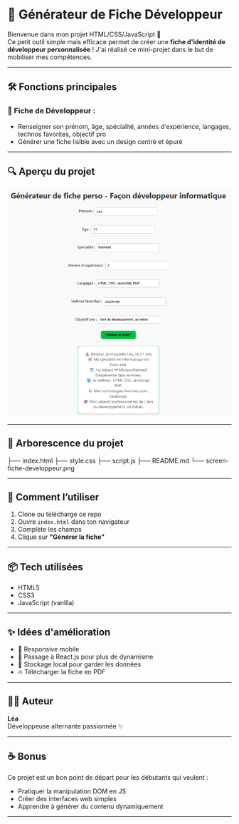 # 📄 Générateur de Fiche Développeur 

Bienvenue dans mon projet HTML/CSS/JavaScript 🎉  
Ce petit outil simple mais efficace permet de créer une **fiche d'identité de développeur personnalisée** !
J'ai réalisé ce mini-projet dans le but de mobiliser mes compétences.

---

## 🛠️ Fonctions principales

### 🎨 Fiche de Développeur :
- Renseigner son prénom, âge, spécialité, années d'expérience, langages, technos favorites, objectif pro
- Générer une fiche lisible avec un design centré et épuré

---

## 🔍 Aperçu du projet

![aperçu fiche développeur](./screen-fiche-developpeur.png)  

---

## 📁 Arborescence du projet

├── index.html
├── style.css
├── script.js
├── README.md
└── screen-fiche-developpeur.png


---

## 🚀 Comment l’utiliser

1. Clone ou télécharge ce repo  
2. Ouvre `index.html` dans ton navigateur  
3. Complète les champs  
4. Clique sur **"Générer la fiche"**  

---

## 📦 Tech utilisées

- HTML5
- CSS3
- JavaScript (vanilla)

---

## ✨ Idées d'amélioration

- 📱 Responsive mobile
- 🧩 Passage à React.js pour plus de dynamisme
- 🔐 Stockage local pour garder les données
- 🔥 Télécharger la fiche en PDF

---

## 👩‍💻 Auteur

**Léa**  
Développeuse alternante passionnée ✨  

---

## ☕ Bonus

Ce projet est un bon point de départ pour les débutants qui veulent :
- Pratiquer la manipulation DOM en JS
- Créer des interfaces web simples
- Apprendre à générer du contenu dynamiquement

---
